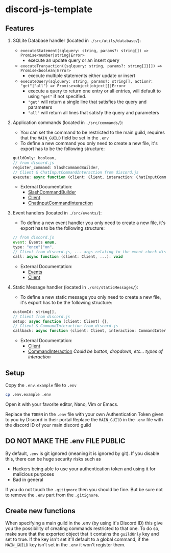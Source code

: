 # discord-js-template

## Features
1. SQLite Database handler (located in `./src/utils/database/`):
    - `executeStatement(sqlquery: string, params?: string[]) => Promise<number|string|Error>`
        - execute an update query or an insert query
    - `executeTransaction({sqlquery: string, params?: string[]}[]) => Promise<boolean|Error>`
        - execute multiple statements either update or insert
    - `executeQuery(sqlquery: string, params?: string[], action?: "get"|"all") => Promise<object|object[]|Error>`
        - execute a query to return one entry or all entries, will default to using `"get"` if not specified.
        - `"get"` will return a single line that satisfies the query and parameters
        - `"all"` will return all lines that satisfy the query and parameters

2. Application commands (located in `./src/commands/`):
    - You can set the command to be restricted to the main guild, requires that the `MAIN_GUILD` field be set in the `.env`
    - To define a new command you only need to create a new file, it's export has to be the following structure:
    ```js
    guildOnly: boolean,
    // from discord.js
    register_command: SlashCommandBuilder,
    // Client & ChatInputCommandInteraction from discord.js
    execute: async function (client: Client, interaction: ChatInputCommandInteraction): void
    ```
    - External Documentation:
      - [SlashCommandBuilder](https://discord.js.org/docs/packages/builders/1.9.0/SlashCommandBuilder:Class)
      - [Client](https://discord.js.org/docs/packages/discord.js/14.18.0/Client:Class)
      - [ChatInputCommandInteraction](https://discord.js.org/docs/packages/discord.js/14.18.0/ChatInputCommandInteraction:Class)

3. Event handlers (located in `./src/events/`):
    - To define a new event handler you only need to create a new file, it's export has to be the following structure:
    ```js
    // from discord.js
    event: Events enum,
    type: "once"|"on",
    // Client from discord.js, ... args relating to the event check discord.js documentation
    call: async function (client: Client, ...): void
    ```
    - External Documentation:
      - [Events](https://discord.js.org/docs/packages/discord.js/14.18.0/Events:Enum)
      - [Client](https://discord.js.org/docs/packages/discord.js/14.18.0/Client:Class)

4. Static Message handler (located in `./src/staticMessages/`):
    - To define a new static message you only need to create a new file, it's export has to be the following structure:
    ```js
    customId: string[],
    // Client from discord.js
    setup: async function (client: Client) {},
    // Client & CommandInteraction from discord.js
    callback: async function (client: Client, interaction: CommandInteraction): void
    ```
    - External Documentation:
      - [Client](https://discord.js.org/docs/packages/discord.js/14.18.0/Client:Class)
      - [CommandInteraction](https://discord.js.org/docs/packages/discord.js/14.18.0/CommandInteraction:Class) _Could be button, dropdown, etc... types of interaction_

## Setup
Copy the `.env.example` file to `.env`
```bash
cp .env.example .env
```

Open it with your favorite editor, Nano, Vim or Emacs.

Replace the `TOKEN` in the `.env` file with your own Authentication Token given to you by Discord in their portal 
Replace the `MAIN_GUIlD` in the `.env` file with the discord ID of your main discord guild 

## DO NOT MAKE THE .env FILE PUBLIC
By default, `.env` is git ignored (meaning it is ignored by git). If you disable this, there can be huge security risks such as
- Hackers being able to use your authentication token and using it for malicious purposes
- Bad in general

If you do not touch the `.gitignore` then you should be fine. But be sure not to remove the `.env` part from the `.gitignore`.

## Create new functions
When specifying a main guild in the .env (by using it's Discord ID) this give you the possibility of creating commands restricted to that one.
To do so, make sure that the exported object that it contains the `guildOnly` key and set to true.
If the key isn't set it'll default to a global command, if the `MAIN_GUILD` key isn't set in the `.env` it won't register them.

